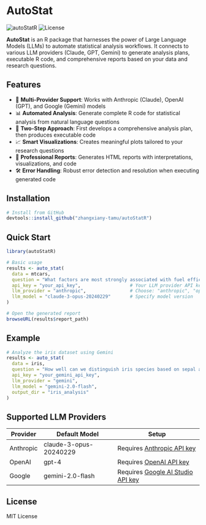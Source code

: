 # AutoStat

![autoStatR](https://img.shields.io/badge/R-autoStatR-blue)
![License](https://img.shields.io/badge/license-MIT-green)

**AutoStat** is an R package that harnesses the power of Large Language Models (LLMs) to automate statistical analysis workflows. It connects to various LLM providers (Claude, GPT, Gemini) to generate analysis plans, executable R code, and comprehensive reports based on your data and research questions.

## Features

- 🔄 **Multi-Provider Support**: Works with Anthropic (Claude), OpenAI (GPT), and Google (Gemini) models
- 📊 **Automated Analysis**: Generate complete R code for statistical analysis from natural language questions
- 📝 **Two-Step Approach**: First develops a comprehensive analysis plan, then produces executable code
- 📈 **Smart Visualizations**: Creates meaningful plots tailored to your research questions
- 📑 **Professional Reports**: Generates HTML reports with interpretations, visualizations, and code
- 🛠️ **Error Handling**: Robust error detection and resolution when executing generated code

## Installation

```r
# Install from GitHub
devtools::install_github("zhangxiany-tamu/autoStatR")
```

## Quick Start

```r
library(autoStatR)

# Basic usage
results <- auto_stat(
  data = mtcars,
  question = "What factors are most strongly associated with fuel efficiency (mpg)?",
  api_key = "your_api_key",                  # Your LLM provider API key
  llm_provider = "anthropic",                # Choose: "anthropic", "openai", or "gemini"
  llm_model = "claude-3-opus-20240229"       # Specify model version
)

# Open the generated report
browseURL(results$report_path)
```

## Example

```r
# Analyze the iris dataset using Gemini
results <- auto_stat(
  data = iris,
  question = "How well can we distinguish iris species based on sepal and petal measurements?",
  api_key = "your_gemini_api_key",
  llm_provider = "gemini",
  llm_model = "gemini-2.0-flash",
  output_dir = "iris_analysis"
)
```

## Supported LLM Providers

Provider | Default Model | Setup
---------|---------------|------
Anthropic | claude-3-opus-20240229 | Requires [Anthropic API key](https://console.anthropic.com/)
OpenAI | gpt-4 | Requires [OpenAI API key](https://platform.openai.com/)
Google | gemini-2.0-flash | Requires [Google AI Studio API key](https://ai.google.dev/)

## License

MIT License
